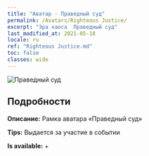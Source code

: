 ```yaml
---
title: "Аватар - Праведный суд"
permalink: /Avatars/Righteous Justice/
excerpt: "Эра хаоса  Праведный суд"
last_modified_at: 2021-05-18
locale: ru
ref: "Righteous Justice.md"
toc: false
classes: wide
---
```

 ![Праведный суд](/images/a/avatarFrame_74.png)

## Подробности

 **Описание:** Рамка аватара «Праведный суд» 

 **Tips:** Выдается за участие в событии 

 **Is available:**  + 

